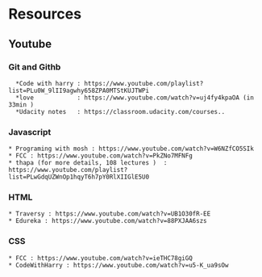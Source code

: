 # Resources

## Youtube

### Git and Githb

      *Code with harry : https://www.youtube.com/playlist?list=PLu0W_9lII9agwhy658ZPA0MTStKUJTWPi
      *love            : https://www.youtube.com/watch?v=uj4fy4kpaOA (in 33min )
      *Udacity notes   : https://classroom.udacity.com/courses..

### Javascript

    * Programing with mosh : https://www.youtube.com/watch?v=W6NZfCO5SIk
    * FCC : https://www.youtube.com/watch?v=PkZNo7MFNFg
    * thapa (for more details, 108 lectures )  : https://www.youtube.com/playlist?list=PLwGdqUZWnOp1hqyT6h7pY0RlXIIGlE5U0

### HTML

    * Traversy : https://www.youtube.com/watch?v=UB1O30fR-EE
    * Edureka : https://www.youtube.com/watch?v=88PXJAA6szs

### CSS

    * FCC : https://www.youtube.com/watch?v=ieTHC78giGQ
    * CodeWithHarry : https://www.youtube.com/watch?v=u5-K_ua9sOw
